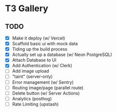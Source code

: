 # T3 Gallery

## TODO

- [x] Make it deploy (w/ Vercel)
- [x] Scaffold basic ui with mock data
- [x] Tiding up the build process
- [x] Actually set up a database (w/ Neon PostgreSQL)
- [x] Attach Database to UI
- [x] Add Authentication (w/ Clerk)
- [ ] Add image upload
- [ ] "taint" (server-only)
- [ ] Error management (w/ Sentry)
- [ ] Routing image/page (parallel route)
- [ ] Delete button (w/ Server Actions)
- [ ] Analytics (posthog)
- [ ] Rate Limiting (upstash)
